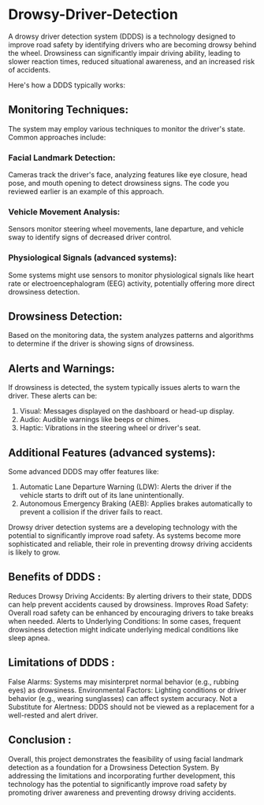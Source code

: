# Drowsy-Driver-Detection
A drowsy driver detection system (DDDS) is a technology designed to improve road safety by identifying drivers who are becoming drowsy behind the wheel. Drowsiness can significantly impair driving ability, leading to slower reaction times, reduced situational awareness, and an increased risk of accidents.

Here's how a DDDS typically works:

## Monitoring Techniques: 
The system may employ various techniques to monitor the driver's state. Common approaches include:

### Facial Landmark Detection: 
Cameras track the driver's face, analyzing features like eye closure, head pose, and mouth opening to detect drowsiness signs. The code you reviewed earlier is an example of this approach.
### Vehicle Movement Analysis: 
Sensors monitor steering wheel movements, lane departure, and vehicle sway to identify signs of decreased driver control.
### Physiological Signals (advanced systems): 
Some systems might use sensors to monitor physiological signals like heart rate or electroencephalogram (EEG) activity, potentially offering more direct drowsiness detection.

## Drowsiness Detection: 
Based on the monitoring data, the system analyzes patterns and algorithms to determine if the driver is showing signs of drowsiness.

## Alerts and Warnings: 
If drowsiness is detected, the system typically issues alerts to warn the driver. These alerts can be:
1.  Visual: Messages displayed on the dashboard or head-up display.
2.  Audio: Audible warnings like beeps or chimes.
3.  Haptic: Vibrations in the steering wheel or driver's seat.

## Additional Features (advanced systems): 
Some advanced DDDS may offer features like:
1.  Automatic Lane Departure Warning (LDW): Alerts the driver if the vehicle starts to drift out of its lane unintentionally.
2.  Autonomous Emergency Braking (AEB): Applies brakes automatically to prevent a collision if the driver fails to react.

Drowsy driver detection systems are a developing technology with the potential to significantly improve road safety. As systems become more sophisticated and reliable, their role in preventing drowsy driving accidents is likely to grow.

## Benefits of DDDS : 
Reduces Drowsy Driving Accidents: By alerting drivers to their state, DDDS can help prevent accidents caused by drowsiness.
Improves Road Safety: Overall road safety can be enhanced by encouraging drivers to take breaks when needed.
Alerts to Underlying Conditions: In some cases, frequent drowsiness detection might indicate underlying medical conditions like sleep apnea.

## Limitations of DDDS : 
False Alarms: Systems may misinterpret normal behavior (e.g., rubbing eyes) as drowsiness.
Environmental Factors: Lighting conditions or driver behavior (e.g., wearing sunglasses) can affect system accuracy.
Not a Substitute for Alertness: DDDS should not be viewed as a replacement for a well-rested and alert driver.

## Conclusion : 
Overall, this project demonstrates the feasibility of using facial landmark detection as a foundation for a Drowsiness Detection System. By addressing the limitations and incorporating further development, this technology has the potential to significantly improve road safety by promoting driver awareness and preventing drowsy driving accidents.

